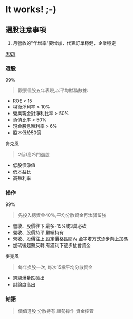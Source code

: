 # It works! ;-)


## 選股注意事項

1. 月營收的"年增率"要增加，代表訂單穩健，企業穩定


[99趴](https://ericgung.pixnet.net/blog/post/104450056?fbclid=IwAR2oaniW48RiiOgHHcM0VElFT7oNWQdZHFf3zp-vyQzC2q8EyBu9oImFuvw)
### 選股
99%
> 觀察個股五年表現,以平均財務數據:
+ ROE > 15
+ 稅後淨利率 > 10%
+ 營業現金對淨利比率 > 50%
+ 負債比率 < 50%
+ 現金股息殖利率 > 6%
+ 股本低於50億

麥克風 
> 2低1高冷門選股
+ 低股價淨值
+ 低本益比
+ 高殖利率

### 操作 
99%
> 先投入總資金40%,平均分散資金再汰弱留強  
+ 營收、股價往下,最多-15%或3萬必砍
+ 營收、股價持平,繼續持有
+ 營收、股價往上,設定價格區間內,金字塔方式逐步向上加碼
+ 加碼後趨勢反轉,有獲利下逐步抽會資金

麥克風
> 每年換股一次, 每次15檔平均分散資金
+ 週線爆量跌破出
+ 討論度高出 

### 結語
> 價值選股 分散持有 順勢操作 資金控管



